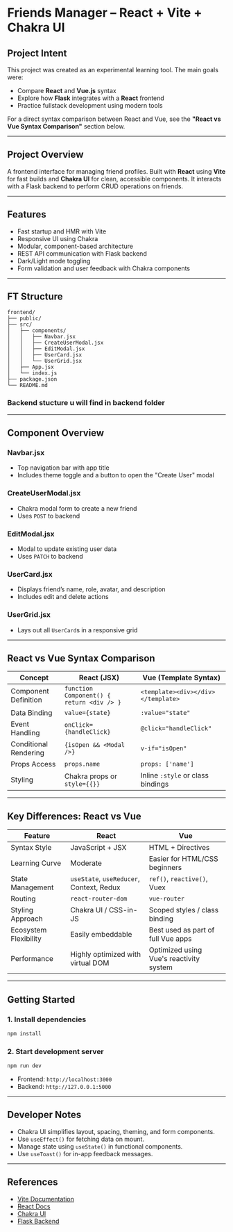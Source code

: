 # Friends Manager – React + Vite + Chakra UI

## Project Intent

This project was created as an experimental learning tool. The main goals were:

- Compare **React** and **Vue.js** syntax
- Explore how **Flask** integrates with a **React** frontend
- Practice fullstack development using modern tools

For a direct syntax comparison between React and Vue, see the **"React vs Vue Syntax Comparison"** section below.

---

## Project Overview

A frontend interface for managing friend profiles. Built with **React** using **Vite** for fast builds and **Chakra UI** for clean, accessible components. It interacts with a Flask backend to perform CRUD operations on friends.

---

## Features

- Fast startup and HMR with Vite
- Responsive UI using Chakra
- Modular, component-based architecture
- REST API communication with Flask backend
- Dark/Light mode toggling
- Form validation and user feedback with Chakra components

---

## FT Structure

```
frontend/
├── public/
├── src/
│   ├── components/
│   │   ├── Navbar.jsx
│   │   ├── CreateUserModal.jsx
│   │   ├── EditModal.jsx
│   │   ├── UserCard.jsx
│   │   └── UserGrid.jsx
│   ├── App.jsx
│   └── index.js
├── package.json
└── README.md
```

### Backend stucture u will find in backend folder

---

## Component Overview

### Navbar.jsx
- Top navigation bar with app title
- Includes theme toggle and a button to open the "Create User" modal

### CreateUserModal.jsx
- Chakra modal form to create a new friend
- Uses `POST` to backend

### EditModal.jsx
- Modal to update existing user data
- Uses `PATCH` to backend

### UserCard.jsx
- Displays friend’s name, role, avatar, and description
- Includes edit and delete actions

### UserGrid.jsx
- Lays out all `UserCard`s in a responsive grid

---

## React vs Vue Syntax Comparison

| Concept               | React (JSX)                                    | Vue (Template Syntax)                     |
|-----------------------|-----------------------------------------------|-------------------------------------------|
| Component Definition  | `function Component() { return <div /> }`     | `<template><div></div></template>`        |
| Data Binding          | `value={state}`                                | `:value="state"`                          |
| Event Handling        | `onClick={handleClick}`                        | `@click="handleClick"`                    |
| Conditional Rendering | `{isOpen && <Modal />}`                        | `v-if="isOpen"`                           |
| Props Access          | `props.name`                                   | `props: ['name']`                         |
| Styling               | Chakra props or `style={{}}`                   | Inline `:style` or class bindings         |

---

## Key Differences: React vs Vue

| Feature                 | React                                          | Vue                                       |
|------------------------|------------------------------------------------|-------------------------------------------|
| Syntax Style           | JavaScript + JSX                               | HTML + Directives                         |
| Learning Curve         | Moderate                                       | Easier for HTML/CSS beginners             |
| State Management       | `useState`, `useReducer`, Context, Redux       | `ref()`, `reactive()`, Vuex               |
| Routing                | `react-router-dom`                             | `vue-router`                              |
| Styling Approach       | Chakra UI / CSS-in-JS                          | Scoped styles / class binding             |
| Ecosystem Flexibility  | Easily embeddable                              | Best used as part of full Vue apps        |
| Performance            | Highly optimized with virtual DOM             | Optimized using Vue's reactivity system   |

---

## Getting Started

### 1. Install dependencies

```bash
npm install
```

### 2. Start development server

```bash
npm run dev
```

- Frontend: `http://localhost:3000`
- Backend: `http://127.0.0.1:5000`

---

## Developer Notes

- Chakra UI simplifies layout, spacing, theming, and form components.
- Use `useEffect()` for fetching data on mount.
- Manage state using `useState()` in functional components.
- Use `useToast()` for in-app feedback messages.

---

## References

- [Vite Documentation](https://vitejs.dev)
- [React Docs](https://reactjs.org)
- [Chakra UI](https://chakra-ui.com)
- [Flask Backend](../backend/README.md)
